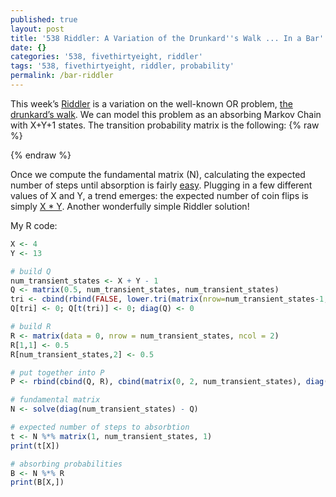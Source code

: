 ```yaml
---
published: true
layout: post
title: '538 Riddler: A Variation of the Drunkard''s Walk ... In a Bar'
date: {}
categories: '538, fivethirtyeight, riddler'
tags: '538, fivethirtyeight, riddler, probability'
permalink: /bar-riddler
---
```

This week’s [Riddler](http://fivethirtyeight.com/features/how-long-will-you-be-stuck-playing-this-bar-game/) is a variation on the well-known OR problem, [the drunkard’s walk](https://en.wikipedia.org/wiki/Random_walk).  We can model this problem as an absorbing Markov Chain with X+Y+1 states.  The transition probability matrix is the following:
{% raw %}
<div class="equation" data-expr="
\begin{matrix}
 & 1 & 0 & 0 & 0 & 0 & \cdots & 0 & \\ 
 & 0.5 & 0 & 0.5 & 0 & 0 & \cdots & 0 & \\ 
 & 0 & 0.5 & 0 & 0.5 & 0 & \cdots & 0 & \\ 
 & 0 & 0 & 0.5 & 0 & 0.5 & \cdots & 0 & \\ 
 & \vdots & \vdots & \vdots & \vdots & \vdots & \ddots & \vdots \\ 
 & 0 & 0 & 0 & 0 & 0 & \cdots & 1
\end{matrix}
"></div>
{% endraw %}

Once we compute the fundamental matrix (N), calculating the expected number of steps until absorption is fairly [easy](https://en.wikipedia.org/wiki/Absorbing_Markov_chain).  Plugging in a few different values of X and Y, a trend emerges: the expected number of coin flips is simply <span style="text-decoration: underline;">X * Y</span>.  Another wonderfully simple Riddler solution!

My R code:
``` R
X <- 4
Y <- 13

# build Q
num_transient_states <- X + Y - 1
Q <- matrix(0.5, num_transient_states, num_transient_states)
tri <- cbind(rbind(FALSE, lower.tri(matrix(nrow=num_transient_states-1,ncol=num_transient_states-1))), FALSE)
Q[tri] <- 0; Q[t(tri)] <- 0; diag(Q) <- 0

# build R
R <- matrix(data = 0, nrow = num_transient_states, ncol = 2)
R[1,1] <- 0.5
R[num_transient_states,2] <- 0.5

# put together into P
P <- rbind(cbind(Q, R), cbind(matrix(0, 2, num_transient_states), diag(2)))

# fundamental matrix
N <- solve(diag(num_transient_states) - Q)

# expected number of steps to absorbtion
t <- N %*% matrix(1, num_transient_states, 1)
print(t[X])

# absorbing probabilities
B <- N %*% R
print(B[X,])
```
